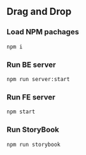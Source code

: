 ## Drag and Drop

### Load NPM pachages
```
npm i
```

### Run BE server
```
npm run server:start
```

### Run FE server
```
npm start
```

### Run StoryBook 
```
npm run storybook
```